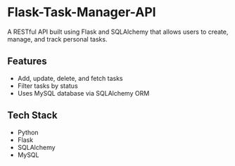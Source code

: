 # Flask-Task-Manager-API
A RESTful API built using Flask and SQLAlchemy that allows users to create, manage, and track personal tasks.

## Features

- Add, update, delete, and fetch tasks
- Filter tasks by status 
- Uses MySQL database via SQLAlchemy ORM

## Tech Stack

- Python
- Flask
- SQLAlchemy
- MySQL
